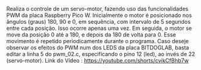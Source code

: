 Realiza o controle de um servo-motor, fazendo uso das funcionalidades PWM da placa Raspberry Pico W. Inicialmente o motor é posicionado nos ângulos (graus) 180, 90 e 0, em sequência, com intervalo de 5 segundos entre cada posição. Isso ocorre apenas uma vez. Em seguida, o motor se move da posição 0 até a 180, e depois da 180 de volta para 0. Esse movimento é repetido periodicamente durante o programa. Caso deseje observar os efeitos do PWM num dos LEDS da placa BITDOGLAB, basta editar a linha
5 do pwm_02.c, especificando o pino 12 (led), ao invés de 22 (servo-motor).
Link do Vídeo : https://youtube.com/shorts/cvikCfBhb7w
